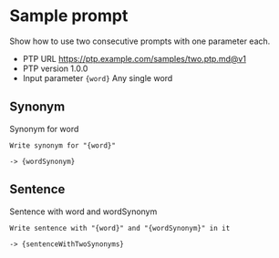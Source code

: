 # Sample prompt

Show how to use two consecutive prompts with one parameter each.

-   PTP URL https://ptp.example.com/samples/two.ptp.md@v1
-   PTP version 1.0.0
-   Input parameter `{word}` Any single word

## Synonym

Synonym for word

```prompttemplate
Write synonym for "{word}"
```

`-> {wordSynonym}`

## Sentence

Sentence with word and wordSynonym

```prompttemplate
Write sentence with "{word}" and "{wordSynonym}" in it
```

`-> {sentenceWithTwoSynonyms}`
